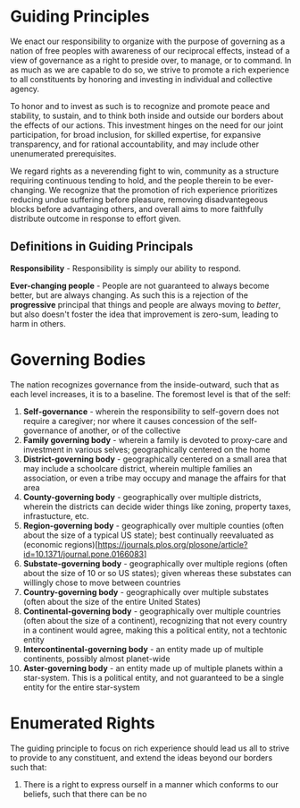 # Guiding Principles
We enact our responsibility to organize with the purpose of governing as a nation of free peoples with awareness of our reciprocal effects, instead of a view of
governance as a right to preside over, to manage, or to command. In as much as we are capable to do so, we strive to promote a rich experience to all constituents by
honoring and investing in individual and collective agency.

To honor and to invest as such is to recognize and promote peace and stability, to sustain, and to think both inside and outside our borders about the effects of our
actions. This investment hinges on the need for our joint participation, for broad inclusion, for skilled expertise, for expansive transparency, and for rational 
accountability, and may include other unenumerated prerequisites.

We regard rights as a neverending fight to win, community as a structure requiring continuous tending to hold, and the people therein to be ever-changing. We recognize
that the promotion of rich experience prioritizes reducing undue suffering before pleasure, removing disadvantegeous blocks before advantaging others, and overall aims
to more faithfully distribute outcome in response to effort given.

## Definitions in Guiding Principals

**Responsibility** - Responsibility is simply our ability to respond.

**Ever-changing people** - People are not guaranteed to always become better, but are always changing. As such this is a rejection of the **progressive** principal that
things and people are always moving to *better*, but also doesn't foster the idea that improvement is zero-sum, leading to harm in others.

# Governing Bodies
The nation recognizes governance from the inside-outward, such that as each level increases, it is to a baseline. The foremost level is that of the self:
1. **Self-governance** - wherein the responsibility to self-govern does not require a caregiver; nor where it causes concession of the self-governance of another, or of the
collective
1. **Family governing body** - wherein a family is devoted to proxy-care and investment in various selves; geographically centered on the home
1. **District-governing body** - geographically centered on a small area that may include a schoolcare district, wherein multiple families an association, or even a tribe
may occupy and manage the affairs for that area
1. **County-governing body** - geographically over multiple districts, wherein the districts can decide wider things like zoning, property taxes, infrastucture, etc.
1. **Region-governing body** - geographically over multiple counties (often about the size of a typical US state); best continually reevaluated as (economic regions)[https://journals.plos.org/plosone/article?id=10.1371/journal.pone.0166083]
1. **Substate-governing body** - geographically over multiple regions (often about the size of 10 or so US states); given whereas these substates can willingly chose to move between countries
1. **Country-governing body** - geographically over multiple substates (often about the size of the entire United States)
1. **Continental-governing body** - geographically over multiple countries (often about the size of a continent), recognizing that not every country in a continent would agree, making this a political entity, not a techtonic entity
1. **Intercontinental-governing body** - an entity made up of multiple continents, possibly almost planet-wide
1. **Aster-governing body** - an entity made up of multiple planets within a star-system. This is a political entity, and not guaranteed to be a single entity for the
entire star-system

# Enumerated Rights
The guiding principle to focus on rich experience should lead us all to strive to provide to any constituent, and extend the ideas beyond our borders such that:

1. There is a right to express ourself in a manner which conforms to our beliefs, such that there can be no 
